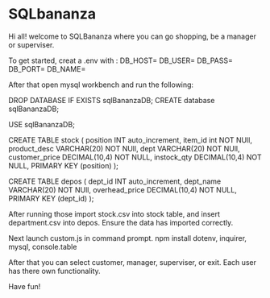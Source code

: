 # SQLbananza

Hi all! welcome to SQLBananza where you can go shopping, be a manager or superviser.

To get started, creat a .env with :
DB_HOST=
DB_USER=
DB_PASS=
DB_PORT=
DB_NAME=

After that open mysql workbench and run the following:

DROP DATABASE IF EXISTS sqlBananzaDB;
CREATE database sqlBananzaDB;

USE sqlBananzaDB;

CREATE TABLE stock (
  position INT auto_increment,
  item_id int NOT NUll,
  product_desc VARCHAR(20) NOT NUll,
  dept VARCHAR(20) NOT NUll,
  customer_price DECIMAL(10,4) NOT NULL,
instock_qty DECIMAL(10,4) NOT NULL,
  PRIMARY KEY (position)
);

CREATE TABLE depos (
  dept_id INT auto_increment,
  dept_name VARCHAR(20) NOT NUll,
  overhead_price DECIMAL(10,4) NOT NULL,
  PRIMARY KEY (dept_id)
);


After running those import stock.csv into stock table, and insert department.csv into depos.
Ensure the data has imported correctly.

Next launch custom.js in command prompt. npm install dotenv, inquirer, mysql, console.table

After that you can select customer, manager, superviser, or exit.
Each user has there own functionality.

Have fun!